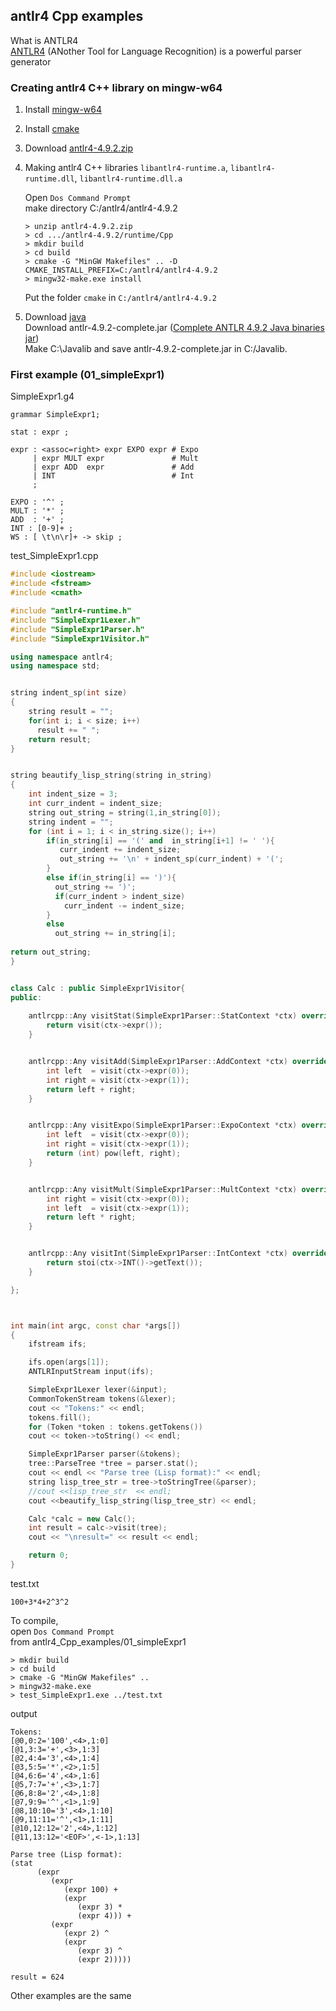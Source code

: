 ## antlr4 Cpp examples  
What is ANTLR4  
[ANTLR4](http://www.antlr.org) (ANother Tool for Language Recognition) is a powerful parser generator  


### Creating antlr4 C++ library on mingw-w64  
<ol>
<li>
	
Install [mingw-w64](http://mingw-w64.org/doku.php)  

</li>
<li>
	
Install [cmake](https://cmake.org/download/)  

</li>
<li>
  
Download [antlr4-4.9.2.zip](https://github.com/antlr/antlr4/tags)  

</li> 
<li>  

Making antlr4 C++ libraries  `libantlr4-runtime.a`, `libantlr4-runtime.dll`, `libantlr4-runtime.dll.a`  
  
Open `Dos Command Prompt`  
make directory C:/antlr4/antlr4-4.9.2   
```
> unzip antlr4-4.9.2.zip 
> cd .../antlr4-4.9.2/runtime/Cpp  
> mkdir build  
> cd build  
> cmake -G "MinGW Makefiles" .. -D CMAKE_INSTALL_PREFIX=C:/antlr4/antlr4-4.9.2 
> mingw32-make.exe install 
```  

Put the folder `cmake` in  `C:/antlr4/antlr4-4.9.2`
</li>
<li>

Download [java](https://www.java.com/en/)   
Download antlr-4.9.2-complete.jar ([Complete ANTLR 4.9.2 Java binaries jar](http://www.antlr.org/download.html))  
Make C:\Javalib and 
save antlr-4.9.2-complete.jar in C:/Javalib. 
</li>
</ol>


### First example (01_simpleExpr1)   

SimpleExpr1.g4
```antlr
grammar SimpleExpr1;

stat : expr ;

expr : <assoc=right> expr EXPO expr # Expo
     | expr MULT expr               # Mult
     | expr ADD  expr               # Add
     | INT                          # Int
     ;

EXPO : '^' ;
MULT : '*' ;
ADD  : '+' ;
INT : [0-9]+ ;
WS : [ \t\n\r]+ -> skip ;
```  


test_SimpleExpr1.cpp  
```c++   
#include <iostream>
#include <fstream>
#include <cmath>

#include "antlr4-runtime.h"
#include "SimpleExpr1Lexer.h"
#include "SimpleExpr1Parser.h"
#include "SimpleExpr1Visitor.h"

using namespace antlr4;
using namespace std;


string indent_sp(int size)
{ 
    string result = "";
    for(int i; i < size; i++)
      result += " ";
    return result;
}


string beautify_lisp_string(string in_string)
{
    int indent_size = 3;
    int curr_indent = indent_size;
    string out_string = string(1,in_string[0]);
    string indent = "";
    for (int i = 1; i < in_string.size(); i++)
        if(in_string[i] == '(' and  in_string[i+1] != ' '){
           curr_indent += indent_size;
           out_string += '\n' + indent_sp(curr_indent) + '(';
        }
        else if(in_string[i] == ')'){
          out_string += ')';
          if(curr_indent > indent_size)
            curr_indent -= indent_size;
        }
        else
          out_string += in_string[i];
     
return out_string;
}


class Calc : public SimpleExpr1Visitor{
public:
 
    antlrcpp::Any visitStat(SimpleExpr1Parser::StatContext *ctx) override {
        return visit(ctx->expr());
    }


    antlrcpp::Any visitAdd(SimpleExpr1Parser::AddContext *ctx) override {
        int left  = visit(ctx->expr(0));
        int right = visit(ctx->expr(1));
        return left + right;
    }


    antlrcpp::Any visitExpo(SimpleExpr1Parser::ExpoContext *ctx) override {
        int left  = visit(ctx->expr(0));
        int right = visit(ctx->expr(1));
        return (int) pow(left, right);
    }


    antlrcpp::Any visitMult(SimpleExpr1Parser::MultContext *ctx) override {
        int right = visit(ctx->expr(0));
        int left  = visit(ctx->expr(1));
        return left * right; 
    }


    antlrcpp::Any visitInt(SimpleExpr1Parser::IntContext *ctx) override {
        return stoi(ctx->INT()->getText());
    }

};



int main(int argc, const char *args[])
{
    ifstream ifs;

    ifs.open(args[1]);
    ANTLRInputStream input(ifs);

    SimpleExpr1Lexer lexer(&input);
    CommonTokenStream tokens(&lexer);
    cout << "Tokens:" << endl;
    tokens.fill();
    for (Token *token : tokens.getTokens())
    cout << token->toString() << endl;

    SimpleExpr1Parser parser(&tokens);
    tree::ParseTree *tree = parser.stat();
    cout << endl << "Parse tree (Lisp format):" << endl;
    string lisp_tree_str = tree->toStringTree(&parser);
    //cout <<lisp_tree_str  << endl;
    cout <<beautify_lisp_string(lisp_tree_str) << endl;

    Calc *calc = new Calc();
    int result = calc->visit(tree);
    cout << "\nresult=" << result << endl;

    return 0;
}
```

test.txt  
```
100+3*4+2^3^2
```  

To compile,   
open  `Dos Command Prompt`  
from antlr4_Cpp_examples/01_simpleExpr1  
```
> mkdir build  
> cd build  
> cmake -G "MinGW Makefiles" ..  
> mingw32-make.exe  
> test_SimpleExpr1.exe ../test.txt   
```

output  
```
Tokens:
[@0,0:2='100',<4>,1:0]
[@1,3:3='+',<3>,1:3]
[@2,4:4='3',<4>,1:4]
[@3,5:5='*',<2>,1:5]
[@4,6:6='4',<4>,1:6]
[@5,7:7='+',<3>,1:7]
[@6,8:8='2',<4>,1:8]
[@7,9:9='^',<1>,1:9]
[@8,10:10='3',<4>,1:10]
[@9,11:11='^',<1>,1:11]
[@10,12:12='2',<4>,1:12]
[@11,13:12='<EOF>',<-1>,1:13]

Parse tree (Lisp format):
(stat 
      (expr 
         (expr 
            (expr 100) + 
            (expr 
               (expr 3) * 
               (expr 4))) + 
         (expr 
            (expr 2) ^ 
            (expr 
               (expr 3) ^ 
               (expr 2)))))

result = 624
```

Other examples are the same



